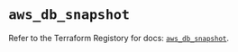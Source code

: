 # `aws_db_snapshot`

Refer to the Terraform Registory for docs: [`aws_db_snapshot`](https://registry.terraform.io/providers/hashicorp/aws/5.13.1/docs/resources/db_snapshot).

